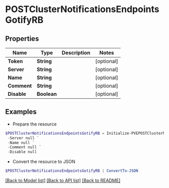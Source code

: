 # POSTClusterNotificationsEndpointsGotifyRB
## Properties

Name | Type | Description | Notes
------------ | ------------- | ------------- | -------------
**Token** | **String** |  | [optional] 
**Server** | **String** |  | [optional] 
**Name** | **String** |  | [optional] 
**Comment** | **String** |  | [optional] 
**Disable** | **Boolean** |  | [optional] 

## Examples

- Prepare the resource
```powershell
$POSTClusterNotificationsEndpointsGotifyRB = Initialize-PVEPOSTClusterNotificationsEndpointsGotifyRB  -Token null `
 -Server null `
 -Name null `
 -Comment null `
 -Disable null
```

- Convert the resource to JSON
```powershell
$POSTClusterNotificationsEndpointsGotifyRB | ConvertTo-JSON
```

[[Back to Model list]](../README.md#documentation-for-models) [[Back to API list]](../README.md#documentation-for-api-endpoints) [[Back to README]](../README.md)

